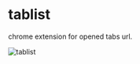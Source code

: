 # tablist
chrome extension for opened tabs url.  

![tablist](https://user-images.githubusercontent.com/4123460/37756440-8b75bd56-2dba-11e8-86bc-8d106bfac032.PNG)
